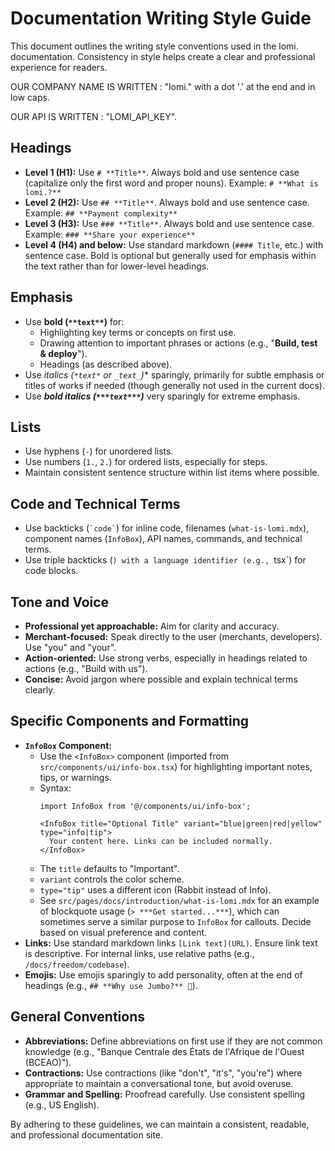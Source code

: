 # Documentation Writing Style Guide

This document outlines the writing style conventions used in the lomi. documentation. Consistency in style helps create a clear and professional experience for readers.

OUR COMPANY NAME IS WRITTEN : "lomi." with a dot '.' at the end and in low caps.

OUR API IS WRITTEN : "LOMI_API_KEY".

## **Headings**

-   **Level 1 (H1):** Use `# **Title**`. Always bold and use sentence case (capitalize only the first word and proper nouns). Example: `# **What is lomi.?**`
-   **Level 2 (H2):** Use `## **Title**`. Always bold and use sentence case. Example: `## **Payment complexity**`
-   **Level 3 (H3):** Use `### **Title**`. Always bold and use sentence case. Example: `### **Share your experience**`
-   **Level 4 (H4) and below:** Use standard markdown (`#### Title`, etc.) with sentence case. Bold is optional but generally used for emphasis within the text rather than for lower-level headings.

## **Emphasis**

-   Use **bold (`**text**`)** for:
    -   Highlighting key terms or concepts on first use.
    -   Drawing attention to important phrases or actions (e.g., "**Build, test & deploy**").
    -   Headings (as described above).
-   Use *italics (`*text*` or `_text_`)** sparingly, primarily for subtle emphasis or titles of works if needed (though generally not used in the current docs).
-   Use ***bold italics (`***text***`)*** very sparingly for extreme emphasis.

## **Lists**

-   Use hyphens (`-`) for unordered lists.
-   Use numbers (`1.`, `2.`) for ordered lists, especially for steps.
-   Maintain consistent sentence structure within list items where possible.

## **Code and Technical Terms**

-   Use backticks (`` `code` ``) for inline code, filenames (`what-is-lomi.mdx`), component names (`InfoBox`), API names, commands, and technical terms.
-   Use triple backticks (```) with a language identifier (e.g., ```tsx`) for code blocks.

## **Tone and Voice**

-   **Professional yet approachable:** Aim for clarity and accuracy.
-   **Merchant-focused:** Speak directly to the user (merchants, developers). Use "you" and "your".
-   **Action-oriented:** Use strong verbs, especially in headings related to actions (e.g., "Build with us").
-   **Concise:** Avoid jargon where possible and explain technical terms clearly.

## **Specific Components and Formatting**

-   **`InfoBox` Component:**
    -   Use the `<InfoBox>` component (imported from `src/components/ui/info-box.tsx`) for highlighting important notes, tips, or warnings.
    -   Syntax:
        ```mdx
        import InfoBox from '@/components/ui/info-box';

        <InfoBox title="Optional Title" variant="blue|green|red|yellow" type="info|tip">
          Your content here. Links can be included normally.
        </InfoBox>
        ```
    -   The `title` defaults to "Important".
    -   `variant` controls the color scheme.
    -   `type="tip"` uses a different icon (Rabbit instead of Info).
    -   See `src/pages/docs/introduction/what-is-lomi.mdx` for an example of blockquote usage (`> ***Get started...***`), which can sometimes serve a similar purpose to `InfoBox` for callouts. Decide based on visual preference and content.
-   **Links:** Use standard markdown links `[Link text](URL)`. Ensure link text is descriptive. For internal links, use relative paths (e.g., `/docs/freedom/codebase`).
-   **Emojis:** Use emojis sparingly to add personality, often at the end of headings (e.g., `## **Why use Jumbo?** 🚀`).

## **General Conventions**

-   **Abbreviations:** Define abbreviations on first use if they are not common knowledge (e.g., "Banque Centrale des États de l'Afrique de l'Ouest (BCEAO)").
-   **Contractions:** Use contractions (like "don't", "it's", "you're") where appropriate to maintain a conversational tone, but avoid overuse.
-   **Grammar and Spelling:** Proofread carefully. Use consistent spelling (e.g., US English).

By adhering to these guidelines, we can maintain a consistent, readable, and professional documentation site. 